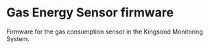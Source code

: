 # Gas Energy Sensor firmware

Firmware for the gas consumption sensor in the Kingsood Monitoring System.
